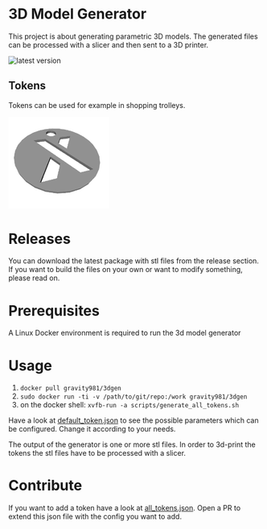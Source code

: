 # 3D Model Generator
This project is about generating parametric 3D models. The generated files can be processed with a slicer and then sent to a 3D printer. 

![latest version](https://img.shields.io/github/v/release/gravity981/3d_model_generator)

## Tokens
Tokens can be used for example in shopping trolleys.

<img src="example.png" alt="example token" width="200"/>


# Releases
You can download the latest package with stl files from the release section. If you want to build the files on your own or want to modify something, please read on.


# Prerequisites
A Linux Docker environment is required to run the 3d model generator


# Usage
1. `docker pull gravity981/3dgen`
2. `sudo docker run -ti -v /path/to/git/repo:/work gravity981/3dgen`
3. on the docker shell: `xvfb-run -a scripts/generate_all_tokens.sh`

Have a look at [default_token.json](config/default_token.json) to see the possible parameters which can be configured. Change it according to your needs.

The output of the generator is one or more stl files. In order to 3d-print the tokens the stl files have to be processed with a slicer.


# Contribute
If you want to add a token have a look at [all_tokens.json](config/all_tokens.json). Open a PR to extend this json file with the config you want to add.
